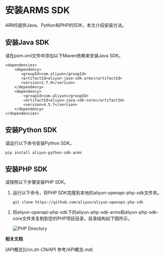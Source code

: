 # 安装ARMS SDK

ARMS提供Java、Python和PHP的SDK，本文介绍安装方法。

## 安装Java SDK

请在pom.xml文件中添加以下Maven依赖来安装Java SDK。

```
<dependencies>
    <dependency>
       <groupId>com.aliyun</groupId>
       <artifactId>aliyun-java-sdk-arms</artifactId>
       <version>2.7.9</version>
    </dependency>
    <dependency>
        <groupId>com.aliyun</groupId>
        <artifactId>aliyun-java-sdk-core</artifactId>
        <version>4.5.7</version>
    </dependency>
</dependencies>
```

## 安装Python SDK

请运行以下命令安装Python SDK。

```
pip install aliyun-python-sdk-arms
```

## 安装PHP SDK

请按照以下步骤安装PHP SDK。

1.  运行以下命令，将PHP SDK克隆到本地的aliyun-openapi-php-sdk文件夹。

    ```
    git clone https://github.com/aliyun/aliyun-openapi-php-sdk
    ```

2.  将aliyun-openapi-php-sdk下的aliyun-php-sdk-arms和aliyun-php-sdk-core文件夹复制到您的PHP项目目录，目录结构如下图所示。

    ![PHP Directory](https://static-aliyun-doc.oss-accelerate.aliyuncs.com/assets/img/zh-CN/3562034061/p43309.png)


**相关文档**  


[API概览](/cn.zh-CN/API 参考/API概览.md)

